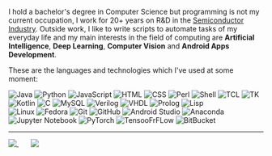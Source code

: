I hold a bachelor's degree in Computer Science but programming is not my current occupation, I work for 20+ years on R&D in the [Semiconductor Industry](https://en.wikipedia.org/wiki/Semiconductor_industry). Outside work, I like to write scripts to automate tasks of my everyday life and my main interests in the field of computing are **Artificial Intelligence**, **Deep Learning**, **Computer Vision** and **Android Apps Development**.

These are the languages and technologies which I've used at some moment:

![Java](https://img.shields.io/badge/-Java-blue?style=flat-square&logo=java)
![Python](https://img.shields.io/badge/-Python-blue?style=flat-square&logo=python)
![JavaScript](https://img.shields.io/badge/-JavaScript-blue?style=flat-square&logo=javascript)
![HTML](https://img.shields.io/badge/-HTML-blue?style=flat-square&logo=html&logoColor=white)
![CSS](https://img.shields.io/badge/-CSS-blue?style=flat-square&logo=css)
![Perl](https://img.shields.io/badge/-Perl-blue?style=flat-square&logo=perl)
![Shell](https://img.shields.io/badge/-Shell-blue?style=flat-square&logo=shell)
![TCL](https://img.shields.io/badge/-TCL-blue?style=flat-square&logo=tcl)
![TK](https://img.shields.io/badge/-TK-blue?style=flat-square&logo=tk)
![Kotlin](https://img.shields.io/badge/-Kotlin-lightgrey?style=flat-square&logo=kotlin)
![C](https://img.shields.io/badge/-C-lightgrey?style=flat-square&logo=c)
![MySQL](https://img.shields.io/badge/-MySQL-lightgrey?style=flat-square&logo=mysql)
![Verilog](https://img.shields.io/badge/-Verilog-lightgrey?style=flat-square&logo=mysql)
![VHDL](https://img.shields.io/badge/-VHDL-lightgrey?style=flat-square&logo=vhdl)
![Prolog](https://img.shields.io/badge/-Prolog-lightgrey?style=flat-square&logo=prolog)
![Lisp](https://img.shields.io/badge/-Lisp-lightgrey?style=flat-square&logo=lisp)<br>
![Linux](https://img.shields.io/badge/-Linux-blue?style=flat-square&logo=linux)
![Fedora](https://img.shields.io/badge/-Fedora-blue?style=flat-square&logo=fedora)
![Git](https://img.shields.io/badge/-Git-blue?style=flat-square&logo=git)
![GitHub](https://img.shields.io/badge/-GitHub-blue?style=flat-square&logo=github)
![Android Studio](https://img.shields.io/badge/-Android%20Studio-blue?style=flat-square&logo=android)
![Anaconda](https://img.shields.io/badge/-Anaconda-lightgrey?style=flat-square&logo=anaconda)
![Jupyter Notebook](https://img.shields.io/badge/-Jupyter%20Notebook-lightgrey?style=flat-square&logo=jupyter)
![PyTorch](https://img.shields.io/badge/-PyTorch-lightgrey?style=flat-square&logo=pytorch)
![TensooFrFLow](https://img.shields.io/badge/-TensorFlow-lightgrey?style=flat-square&logo=tensorflow)
![BitBucket](https://img.shields.io/badge/-BitBucket-lightgrey?style=flat-square&logo=bitbucket)

<hr>

<a href="https://github.com/anuraghazra/github-readme-stats">
  <img align="top" src="https://github-readme-stats.anuraghazra1.vercel.app/api/top-langs/?username=haraldofilho&layout=compact&custom_title=Most%20Used%20Languages&card_width=274&langs_count=7&hide=jupyter%20notebook&exclude_repo=CS-Labs_Unicamp,Knapsack-Problem,haraldofilho.github.io&cache_seconds=1800" />
</a>
&nbsp&nbsp&nbsp&nbsp&nbsp
<a href="https://wakatime.com/@HaraldoFilho">
  <img align="top" src="https://github-readme-stats.vercel.app/api/wakatime?username=HaraldoFilho&layout=compact&langs_count=6&hide=prolog&custom_title=Week%20Coding%20Stats&cache_seconds=1800" />
</a>
